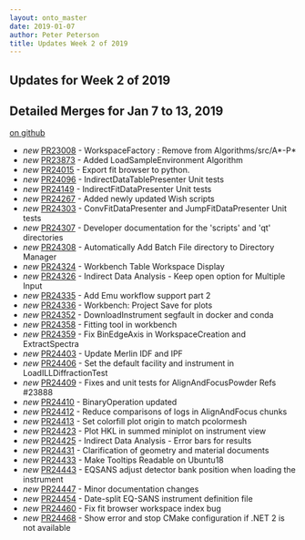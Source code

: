 ```yaml
---
layout: onto_master
date: 2019-01-07
author: Peter Peterson
title: Updates Week 2 of 2019
---
```

Updates for Week 2 of 2019
--------------------------

Detailed Merges for Jan 7 to 13, 2019
-------------------------------------
[on github](https://github.com/mantidproject/mantid/pulls?q=is%3Apr+merged%3A2019-01-08..2019-01-13)

* *new* [PR23008](https://github.com/mantidproject/mantid/pull/23008) - WorkspaceFactory : Remove from Algorithms/src/A*-P*
* *new* [PR23873](https://github.com/mantidproject/mantid/pull/23873) - Added LoadSampleEnvironment Algorithm
* *new* [PR24015](https://github.com/mantidproject/mantid/pull/24015) - Export fit browser to python.
* *new* [PR24096](https://github.com/mantidproject/mantid/pull/24096) - IndirectDataTablePresenter Unit tests
* *new* [PR24149](https://github.com/mantidproject/mantid/pull/24149) - IndirectFitDataPresenter Unit tests
* *new* [PR24267](https://github.com/mantidproject/mantid/pull/24267) - Added newly updated Wish scripts
* *new* [PR24303](https://github.com/mantidproject/mantid/pull/24303) - ConvFitDataPresenter and JumpFitDataPresenter Unit tests
* *new* [PR24307](https://github.com/mantidproject/mantid/pull/24307) - Developer documentation for the 'scripts' and 'qt' directories
* *new* [PR24308](https://github.com/mantidproject/mantid/pull/24308) - Automatically Add Batch File directory to Directory Manager
* *new* [PR24324](https://github.com/mantidproject/mantid/pull/24324) - Workbench Table Workspace Display
* *new* [PR24326](https://github.com/mantidproject/mantid/pull/24326) - Indirect Data Analysis - Keep open option for Multiple Input
* *new* [PR24335](https://github.com/mantidproject/mantid/pull/24335) - Add Emu workflow support part 2
* *new* [PR24336](https://github.com/mantidproject/mantid/pull/24336) - Workbench: Project Save for plots
* *new* [PR24352](https://github.com/mantidproject/mantid/pull/24352) - DownloadInstrument segfault in docker and conda
* *new* [PR24358](https://github.com/mantidproject/mantid/pull/24358) - Fitting tool in workbench
* *new* [PR24359](https://github.com/mantidproject/mantid/pull/24359) - Fix BinEdgeAxis in WorkspaceCreation and ExtractSpectra
* *new* [PR24403](https://github.com/mantidproject/mantid/pull/24403) - Update Merlin IDF and IPF
* *new* [PR24406](https://github.com/mantidproject/mantid/pull/24406) - Set the default facility and instrument in LoadILLDiffractionTest
* *new* [PR24409](https://github.com/mantidproject/mantid/pull/24409) - Fixes and unit tests for AlignAndFocusPowder Refs #23888
* *new* [PR24410](https://github.com/mantidproject/mantid/pull/24410) - BinaryOperation updated
* *new* [PR24412](https://github.com/mantidproject/mantid/pull/24412) - Reduce comparisons of logs in AlignAndFocus chunks
* *new* [PR24413](https://github.com/mantidproject/mantid/pull/24413) - Set colorfill plot origin to match pcolormesh
* *new* [PR24423](https://github.com/mantidproject/mantid/pull/24423) - Plot HKL in summed miniplot on instrument view
* *new* [PR24425](https://github.com/mantidproject/mantid/pull/24425) - Indirect Data Analysis - Error bars for results
* *new* [PR24431](https://github.com/mantidproject/mantid/pull/24431) - Clarification of geometry and material documents
* *new* [PR24433](https://github.com/mantidproject/mantid/pull/24433) - Make Tooltips Readable on Ubuntu18
* *new* [PR24443](https://github.com/mantidproject/mantid/pull/24443) - EQSANS adjust detector bank position when loading the instrument
* *new* [PR24447](https://github.com/mantidproject/mantid/pull/24447) - Minor documentation changes
* *new* [PR24454](https://github.com/mantidproject/mantid/pull/24454) - Date-split EQ-SANS instrument definition file
* *new* [PR24460](https://github.com/mantidproject/mantid/pull/24460) - Fix fit browser workspace index bug
* *new* [PR24468](https://github.com/mantidproject/mantid/pull/24468) - Show error and stop CMake configuration if .NET 2 is not available
